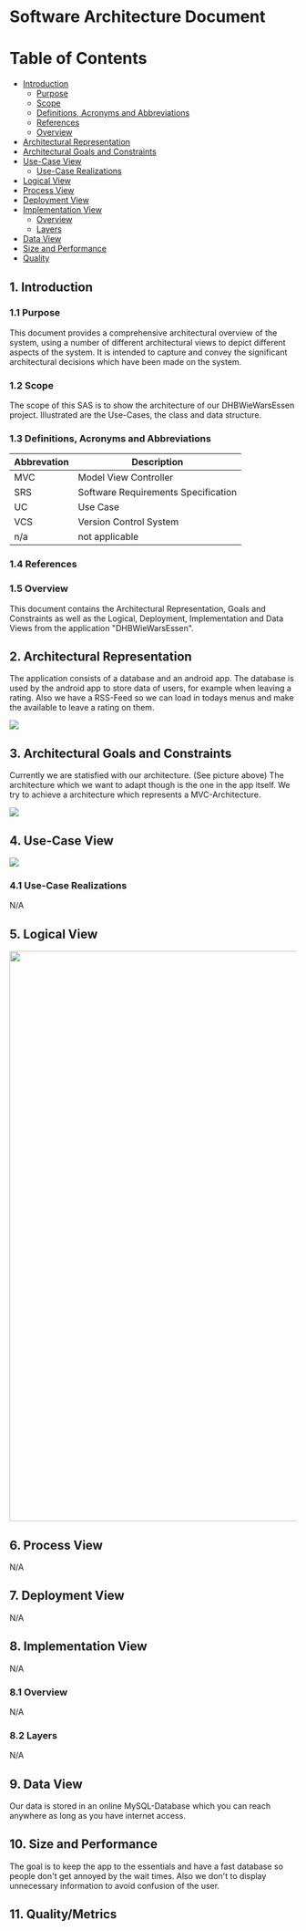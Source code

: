 # Software Architecture Document

# Table of Contents
- [Introduction](#1-introduction)
    - [Purpose](#11-purpose)
    - [Scope](#12-scope)
    - [Definitions, Acronyms and Abbreviations](#13-definitions-acronyms-and-abbreviations)
    - [References](#14-references)
    - [Overview](#15-overview)
- [Architectural Representation](#2-architectural-representation)
- [Architectural Goals and Constraints](#3-architectural-goals-and-constraints)
- [Use-Case View](#4-use-case-view)
    - [Use-Case Realizations](#41-use-case-realizations)
- [Logical View](#5-logical-view)
- [Process View](#6-process-view)
- [Deployment View](#7-deployment-view)
- [Implementation View](#8-implementation-view)
    - [Overview](#81-overview)
    - [Layers](#82-layers)
- [Data View](#9-data-view)
- [Size and Performance](#10-size-and-performance)
- [Quality](#11-quality)

## 1. Introduction

### 1.1 Purpose

This document provides a comprehensive architectural overview of the system, using a number of different architectural views to depict different aspects of the system. It is intended to capture and convey the significant architectural decisions which have been made on the system.

### 1.2 Scope

The scope of this SAS is to show the architecture of our DHBWieWarsEssen project. Illustrated are the Use-Cases, the class and data structure.

### 1.3 Definitions, Acronyms and Abbreviations

| Abbrevation | Description                            |
| ----------- | -------------------------------------- |
| MVC         | Model View Controller                  |
| SRS         | Software Requirements Specification    |
| UC          | Use Case                               |
| VCS         | Version Control System                 |
| n/a         | not applicable                         |

### 1.4 References

### 1.5 Overview

This document contains the Architectural Representation, Goals and Constraints as well as the Logical, Deployment, Implementation and Data Views from the application "DHBWieWarsEssen".

## 2. Architectural Representation

The application consists of a database and an android app. The database is used by the android app to store data of users, for example when leaving a rating. Also we have a RSS-Feed so we can load in todays menus and make the available to leave a rating on them.

<img src="../MockUp/ArchitectureDiagram.png" />

## 3. Architectural Goals and Constraints

Currently we are statisfied with our architecture. (See picture above) The architecture which we want to adapt though is the one in the app itself. We try to achieve a architecture which represents a MVC-Architecture.

<img src=../MockUp/mvc-architecture.png />

## 4. Use-Case View

<img src="UC Diagram.png" />

### 4.1 Use-Case Realizations

N/A

## 5. Logical View

<img src="mvc-Model.png" width="1000" />

## 6. Process View

N/A

## 7. Deployment View

N/A

## 8. Implementation View

N/A

### 8.1 Overview

N/A

### 8.2 Layers

N/A

## 9. Data View

Our data is stored in an online MySQL-Database which you can reach anywhere as long as you have internet access.

## 10. Size and Performance

The goal is to keep the app to the essentials and have a fast database so people don't get annoyed by the wait times. Also we don't to display unnecessary information to avoid confusion of the user.

## 11. Quality/Metrics

